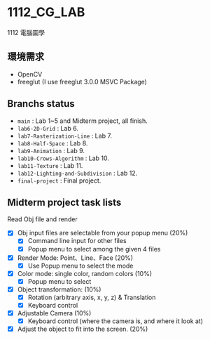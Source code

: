 # 1112_CG_LAB
1112 電腦圖學

## 環境需求
- OpenCV
- freeglut (I use freeglut 3.0.0 MSVC Package)

## Branchs status
- `main` : Lab 1~5 and Midterm project, all finish.
- `lab6-2D-Grid` : Lab 6.
- `lab7-Rasterization-Line` : Lab 7.
- `lab8-Half-Space` : Lab 8.
- `lab9-Animation` : Lab 9.
- `lab10-Crows-Algorithm` : Lab 10.
- `lab11-Texture` : Lab 11.
- `lab12-Lighting-and-Subdivision` : Lab 12.
- `final-project` : Final project.

## Midterm project task lists
Read Obj file and render
- [X] Obj input files are selectable from your popup menu (20%)
  - [X] Command line input for other files
  - [X] Popup menu to select among the given 4 files
- [X] Render Mode: Point、Line、Face (20%)
  - [X] Use Popup menu to select the mode
- [X] Color mode: single color, random colors (10%)
  - [X] Popup menu to select
- [X] Object transformation: (10%)
  - [X] Rotation (arbitrary axis, x, y, z) & Translation
  - [X] Keyboard control
- [X] Adjustable Camera (10%)
  - [X] Keyboard control (where the camera is, and where it look at)
- [X] Adjust the object to fit into the screen. (20%)
